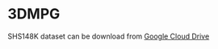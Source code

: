 # 3DMPG

SHS148K dataset can be download from [Google Cloud Drive](https://drive.google.com/file/d/1zBVKfhHtLU_cpAHef7Jt27JmKEKgcHSF/view?usp=drive_link)
